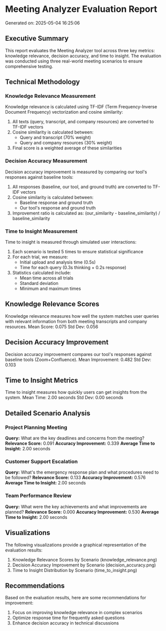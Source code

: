 # Meeting Analyzer Evaluation Report
Generated on: 2025-05-04 16:25:06

## Executive Summary
This report evaluates the Meeting Analyzer tool across three key metrics: knowledge relevance, decision accuracy, and time to insight. The evaluation was conducted using three real-world meeting scenarios to ensure comprehensive testing.

## Technical Methodology
### Knowledge Relevance Measurement
Knowledge relevance is calculated using TF-IDF (Term Frequency-Inverse Document Frequency) vectorization and cosine similarity:
1. All texts (query, transcript, and company resources) are converted to TF-IDF vectors
2. Cosine similarity is calculated between:
   - Query and transcript (70% weight)
   - Query and company resources (30% weight)
3. Final score is a weighted average of these similarities

### Decision Accuracy Measurement
Decision accuracy improvement is measured by comparing our tool's responses against baseline tools:
1. All responses (baseline, our tool, and ground truth) are converted to TF-IDF vectors
2. Cosine similarity is calculated between:
   - Baseline response and ground truth
   - Our tool's response and ground truth
3. Improvement ratio is calculated as: (our_similarity - baseline_similarity) / baseline_similarity

### Time to Insight Measurement
Time to insight is measured through simulated user interactions:
1. Each scenario is tested 5 times to ensure statistical significance
2. For each trial, we measure:
   - Initial upload and analysis time (0.5s)
   - Time for each query (0.3s thinking + 0.2s response)
3. Statistics calculated include:
   - Mean time across all trials
   - Standard deviation
   - Minimum and maximum times

## Knowledge Relevance Scores
Knowledge relevance measures how well the system matches user queries with relevant information from both meeting transcripts and company resources.
Mean Score: 0.075
Std Dev: 0.056

## Decision Accuracy Improvement
Decision accuracy improvement compares our tool's responses against baseline tools (Zoom+Confluence).
Mean Improvement: 0.482
Std Dev: 0.103

## Time to Insight Metrics
Time to insight measures how quickly users can get insights from the system.
Mean Time: 2.00 seconds
Std Dev: 0.00 seconds

## Detailed Scenario Analysis
### Project Planning Meeting
**Query:** What are the key deadlines and concerns from the meeting?
**Relevance Score:** 0.091
**Accuracy Improvement:** 0.339
**Average Time to Insight:** 2.00 seconds

### Customer Support Escalation
**Query:** What's the emergency response plan and what procedures need to be followed?
**Relevance Score:** 0.133
**Accuracy Improvement:** 0.576
**Average Time to Insight:** 2.00 seconds

### Team Performance Review
**Query:** What were the key achievements and what improvements are planned?
**Relevance Score:** 0.000
**Accuracy Improvement:** 0.530
**Average Time to Insight:** 2.00 seconds

## Visualizations
The following visualizations provide a graphical representation of the evaluation results:
1. Knowledge Relevance Scores by Scenario (knowledge_relevance.png)
2. Decision Accuracy Improvement by Scenario (decision_accuracy.png)
3. Time to Insight Distribution by Scenario (time_to_insight.png)

## Recommendations
Based on the evaluation results, here are some recommendations for improvement:
1. Focus on improving knowledge relevance in complex scenarios
2. Optimize response time for frequently asked questions
3. Enhance decision accuracy in technical discussions